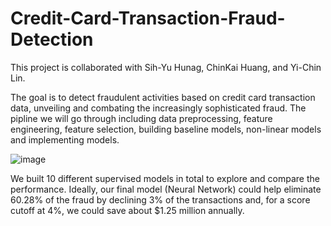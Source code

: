 # Credit-Card-Transaction-Fraud-Detection

This project is collaborated with Sih-Yu Hunag, ChinKai Huang, and Yi-Chin Lin.


The goal is to detect fraudulent activities based on credit card transaction data, unveiling and combating the increasingly sophisticated fraud.
The pipline we will go through including data preprocessing, feature engineering, feature selection, building baseline models, non-linear models and implementing models.

![image](https://user-images.githubusercontent.com/35071660/187742263-bdbfb773-5000-4233-a484-937c2c5cf61d.png)

We built 10 different supervised models in total to explore and compare the performance. Ideally, our final model (Neural Network) could help eliminate 60.28% of the fraud by declining 3% of the transactions and, for a score cutoff at 4%, we could save about $1.25 million annually.

